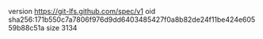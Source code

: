 version https://git-lfs.github.com/spec/v1
oid sha256:171b550c7a7806f976d9dd6403485427f0a8b82de24f11be424e60559b88c51a
size 3134
